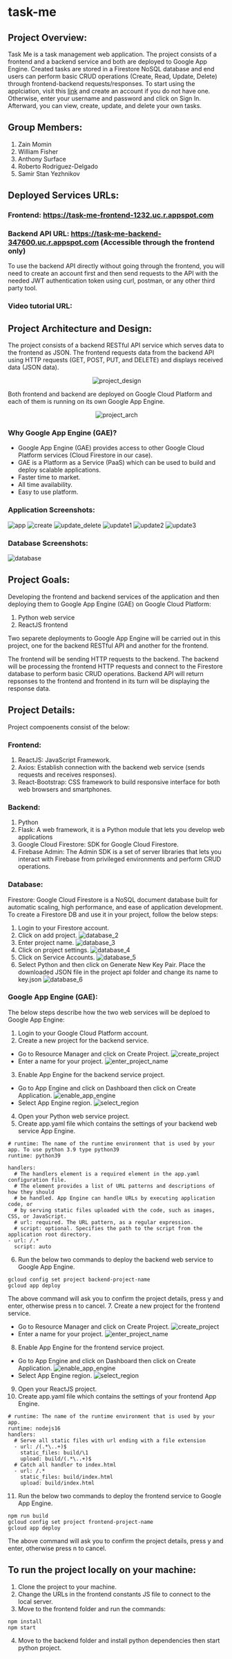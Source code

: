 # task-me
## Project Overview:
Task Me is a task management web application. The project consists of a frontend and a backend service and both are deployed to Google App Engine. Created tasks are stored in a Firestore NoSQL database and end users can perform basic CRUD operations (Create, Read, Update, Delete) through frontend-backend requests/responses.
To start using the applciation, visit this [link](https://task-me-frontend-1232.uc.r.appspot.com) and create an account if you do not have one. Otherwise, enter your username and password and click on Sign In. Afterward, you can view, create, update, and delete your own tasks.

## Group Members:
1. Zain Momin
2. William Fisher
3. Anthony Surface
4. Roberto Rodriguez-Delgado
5. Samir Stan Yezhnikov

## Deployed Services URLs:
### Frontend: https://task-me-frontend-1232.uc.r.appspot.com
### Backend API URL: https://task-me-backend-347600.uc.r.appspot.com (Accessible through the frontend only)
To use the backend API directly without going through the frontend, you will need to create an account first and then send requests to the API with the needed JWT authentication token using curl, postman, or any other third party tool.
### Video tutorial URL: 

## Project Architecture and Design:
The project consists of a backend RESTful API service which serves data to the frontend as JSON. The frontend requests data from the backend API using HTTP requests (GET, POST, PUT, and DELETE) and displays received data (JSON data). 

<p align="center">
  <img src="https://screenshots-bucket-38293.s3.amazonaws.com/project_design_and_architecture.png" alt="project_design">
</p>

Both frontend and backend are deployed on Google Cloud Platform and each of them is running on its own Google App Engine.

<p align="center">
  <img src="https://screenshots-bucket-38293.s3.amazonaws.com/project_design.png" alt="project_arch">
</p>

### Why Google App Engine (GAE)?
* Google App Engine (GAE) provides access to other Google Cloud Platform services (Cloud Firestore in our case).
* GAE is a Platform as a Service (PaaS) which can be used to build and deploy scalable applications.
* Faster time to market.
* All time availability.
* Easy to use platform.

### Application Screenshots:
![app](https://screenshots-bucket-38293.s3.amazonaws.com/app_001.png)
![create](https://screenshots-bucket-38293.s3.amazonaws.com/app_002.png)
![update_delete](https://screenshots-bucket-38293.s3.amazonaws.com/app_003.png)
![update1](https://screenshots-bucket-38293.s3.amazonaws.com/app_004.png)
![update2](https://screenshots-bucket-38293.s3.amazonaws.com/app_005.png)
![update3](https://screenshots-bucket-38293.s3.amazonaws.com/app_006.png)

### Database Screenshots:
![database](https://screenshots-bucket-38293.s3.amazonaws.com/db_001.png)

## Project Goals: 
Developing the frontend and backend services of the application and then deploying them to Google App Engine (GAE) on Google Cloud Platform:
1. Python web service
2. ReactJS frontend

Two separete deployments to Google App Engine will be carried out in this project, one for the backend RESTful API and another for the frontend.

The frontend will be sending HTTP requests to the backend. The backend will be processing the frontend HTTP requests and connect to the Firestore database to perform basic CRUD operations. Backend API will return repsonses to the frontend and frontend in its turn will be displaying the response data.

## Project Details:
Project compoenents consist of the below:
### Frontend:
1. ReactJS: JavaScript Framework.
2. Axios: Establish connection with the backend web service (sends requests and receives responses).
3. React-Bootstrap: CSS framework to build responsive interface for both web browsers and smartphones.

### Backend:
1. Python
2. Flask: A web framework, it is a Python module that lets you develop web applications
3. Google Cloud Firestore: SDK for Google Cloud Firestore.
4. Firebase Admin: The Admin SDK is a set of server libraries that lets you interact with Firebase from privileged environments and perform CRUD operations.

### Database:
Firestore: Google Cloud Firestore is a NoSQL document database built for automatic scaling, high performance, and ease of application development.
To create a Firestore DB and use it in your project, follow the below steps:
1. Login to your Firestore account.
2. Click on add project.
![database_2](https://screenshots-bucket-38293.s3.amazonaws.com/db_002.png)
3. Enter project name.
![database_3](https://screenshots-bucket-38293.s3.amazonaws.com/db_003.png)
4. Click on project settings.
![database_4](https://screenshots-bucket-38293.s3.amazonaws.com/db_004.png)
5. Click on Service Accounts.
![database_5](https://screenshots-bucket-38293.s3.amazonaws.com/db_005.png)
6. Select Python and then click on Generate New Key Pair. Place the downloaded JSON file in the project api folder and change its name to key.json
![database_6](https://screenshots-bucket-38293.s3.amazonaws.com/db_006.png)

### Google App Engine (GAE):
The below steps describe how the two web services will be deploed to Google App Engine:
1. Login to your Google Cloud Platform account.
2. Create a new project for the backend service.
* Go to Resource Manager and click on Create Project.
![create_project](https://screenshots-bucket-38293.s3.amazonaws.com/00001.png)
* Enter a name for your project.
![enter_project_name](https://screenshots-bucket-38293.s3.amazonaws.com/00002.png)
3. Enable App Engine for the backend service project.
* Go to App Engine and click on Dashboard then click on Create Application.
![enable_app_engine](https://screenshots-bucket-38293.s3.amazonaws.com/00005.png)
* Select App Engine region.
![select_region](https://screenshots-bucket-38293.s3.amazonaws.com/00006.png)
4. Open your Python web service project.
5. Create app.yaml file which contains the settings of your backend web service App Engine.
```
# runtime: The name of the runtime environment that is used by your app. To use python 3.9 type python39
runtime: python39

handlers:
  # The handlers element is a required element in the app.yaml configuration file. 
  # The element provides a list of URL patterns and descriptions of how they should 
  # be handled. App Engine can handle URLs by executing application code, or 
  # by serving static files uploaded with the code, such as images, CSS, or JavaScript.
  # url: required. The URL pattern, as a regular expression.
  # script: optional. Specifies the path to the script from the application root directory.
- url: /.*
  script: auto
```
6. Run the below two commands to deploy the backend web service to Google App Engine.
```
gcloud config set project backend-project-name
gcloud app deploy
```
The above command will ask you to confirm the project details, press y and enter, otherwise press n to cancel.
7. Create a new project for the frontend service.
* Go to Resource Manager and click on Create Project.
![create_project](https://screenshots-bucket-38293.s3.amazonaws.com/00001.png)
* Enter a name for your project.
![enter_project_name](https://screenshots-bucket-38293.s3.amazonaws.com/00002.png)
8. Enable App Engine for the frontend service project.  
* Go to App Engine and click on Dashboard then click on Create Application.
![enable_app_engine](https://screenshots-bucket-38293.s3.amazonaws.com/00003.png)
* Select App Engine region.
![select_region](https://screenshots-bucket-38293.s3.amazonaws.com/00004.png)
9. Open your ReactJS project.
10. Create app.yaml file which contains the settings of your frontend App Engine.
```
# runtime: The name of the runtime environment that is used by your app.
runtime: nodejs16
handlers:
  # Serve all static files with url ending with a file extension
  - url: /(.*\..+)$
    static_files: build/\1
    upload: build/(.*\..+)$
  # Catch all handler to index.html
  - url: /.*
    static_files: build/index.html
    upload: build/index.html
```
11. Run the below two commands to deploy the frontend service to Google App Engine.
```
npm run build
gcloud config set project frontend-project-name
gcloud app deploy
```
The above command will ask you to confirm the project details, press y and enter, otherwise press n to cancel.

## To run the project locally on your machine:
1. Clone the project to your machine.
2. Change the URLs in the frontend constants JS file to connect to the local server.
3. Move to the frontend folder and run the commands:
```
npm install
npm start
```
4. Move to the backend folder and install python dependencies then start python project.
